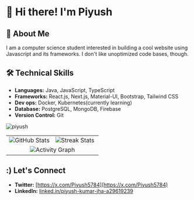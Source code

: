 # 👋 Hi there! I'm Piyush 

## 💫 About Me
I am a computer science student interested in building a cool website using Javascript and its frameworks. I don't like unoptimized code bases, though.

## 🛠️ Technical Skills   

- **Languages:** Java, JavaScript, TypeScript
- **Frameworks:** React.js, Next.js, Material-UI, Bootstrap, Tailwind CSS
- **Dev ops:** Docker, Kubernetes(currently learning)
- **Database:** PostgreSQL, MongoDB, Firebase
- **Version Control:** Git

<p align="left"> <img src="https://komarev.com/ghpvc/?username=piyush5784&label=Profile%20views&color=0e75b6&style=flat" alt="piyush" /> </p>


<table>
  <tr>
    <td width="50%">
      <img src="https://github-readme-stats.vercel.app/api?username=piyush5784&show_icons=true&theme=radical&hide_border=true" alt="GitHub Stats" />
    </td>
    <td width="50%">
      <picture>
        <source 
          media="(prefers-color-scheme: dark)" 
          srcset="https://github-readme-streak-stats-ranit.vercel.app?user=piyush5784&theme=radical&hide_border=true&card_width=495" 
        />
        <source 
          media="(prefers-color-scheme: light)" 
          srcset="https://github-readme-streak-stats-ranit.vercel.app?user=piyush5784&theme=default&card_width=495" 
        />
        <img 
          src="https://github-readme-streak-stats-ranit.vercel.app?user=piyush5784&theme=radical&hide_border=true&card_width=495" 
          alt="Streak Stats"
        />
      </picture>
    </td>
  </tr>
  <tr>
    <td colspan="2" align="center">
      <img src="https://github-readme-activity-graph.vercel.app/graph?username=piyush5784&bg_color=0d1117&color=8a8a8a&line=01b750&point=00b324&area=true&hide_border=true)](https://github.com/ashutosh00710/github-readme-activity-graph" alt="Activity Graph" />
    </td>
  </tr>
</table>



## :) Let's Connect

- **Twitter:** [https://x.com/Piyush5784](https://x.com/Piyush5784)
- **LinkedIn:** [linked.in/piyush-kumar-jha-a29619239](https://www.linkedin.com/in/piyush-kumar-jha-a29619239/)

